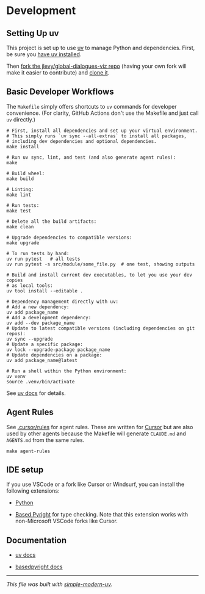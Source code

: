 # Development

## Setting Up uv

This project is set up to use [uv](https://docs.astral.sh/uv/) to manage Python and
dependencies. First, be sure you
[have uv installed](https://docs.astral.sh/uv/getting-started/installation/).

Then [fork the jlevy/global-dialogues-viz
repo](https://github.com/jlevy/global-dialogues-viz/fork) (having your own
fork will make it easier to contribute) and
[clone it](https://docs.github.com/en/repositories/creating-and-managing-repositories/cloning-a-repository).

## Basic Developer Workflows

The `Makefile` simply offers shortcuts to `uv` commands for developer convenience.
(For clarity, GitHub Actions don't use the Makefile and just call `uv` directly.)

```shell
# First, install all dependencies and set up your virtual environment.
# This simply runs `uv sync --all-extras` to install all packages,
# including dev dependencies and optional dependencies.
make install

# Run uv sync, lint, and test (and also generate agent rules):
make

# Build wheel:
make build

# Linting:
make lint

# Run tests:
make test

# Delete all the build artifacts:
make clean

# Upgrade dependencies to compatible versions:
make upgrade

# To run tests by hand:
uv run pytest   # all tests
uv run pytest -s src/module/some_file.py  # one test, showing outputs

# Build and install current dev executables, to let you use your dev copies
# as local tools:
uv tool install --editable .

# Dependency management directly with uv:
# Add a new dependency:
uv add package_name
# Add a development dependency:
uv add --dev package_name
# Update to latest compatible versions (including dependencies on git repos):
uv sync --upgrade
# Update a specific package:
uv lock --upgrade-package package_name
# Update dependencies on a package:
uv add package_name@latest

# Run a shell within the Python environment:
uv venv
source .venv/bin/activate
```

See [uv docs](https://docs.astral.sh/uv/) for details.

## Agent Rules

See [.cursor/rules](.cursor/rules) for agent rules.
These are written for [Cursor](https://www.cursor.com/) but are also used by other
agents because the Makefile will generate `CLAUDE.md` and `AGENTS.md` from the same
rules.

```shell
make agent-rules
```

## IDE setup

If you use VSCode or a fork like Cursor or Windsurf, you can install the following
extensions:

- [Python](https://marketplace.visualstudio.com/items?itemName=ms-python.python)

- [Based Pyright](https://marketplace.visualstudio.com/items?itemName=detachhead.basedpyright)
  for type checking. Note that this extension works with non-Microsoft VSCode forks like
  Cursor.

## Documentation

- [uv docs](https://docs.astral.sh/uv/)

- [basedpyright docs](https://docs.basedpyright.com/latest/)

* * *

*This file was built with
[simple-modern-uv](https://github.com/jlevy/simple-modern-uv).*
